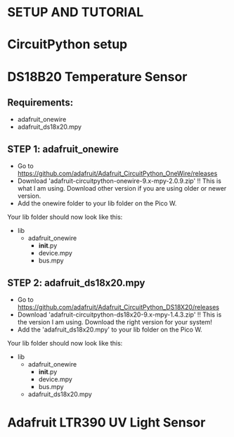 # SETUP AND TUTORIAL


# CircuitPython setup





# DS18B20 Temperature Sensor

## Requirements:
* adafruit_onewire
* adafruit_ds18x20.mpy

## STEP 1: adafruit_onewire
- Go to https://github.com/adafruit/Adafruit_CircuitPython_OneWire/releases
- Download 'adafruit-circuitpython-onewire-9.x-mpy-2.0.9.zip'   !! This is what I am using. Download other version if you are using older or newer version.
-  Add the onewire folder to your lib folder on the Pico W.

Your lib folder should now look like this:

* lib
  * adafruit_onewire
    - __init__.py
    - device.mpy
    - bus.mpy

## STEP 2: adafruit_ds18x20.mpy
- Go to https://github.com/adafruit/Adafruit_CircuitPython_DS18X20/releases
- Download 'adafruit-circuitpython-ds18x20-9.x-mpy-1.4.3.zip'  !! This is the version I am using. Download the right version for your system!
- Add the 'adafruit_ds18x20.mpy' to your lib folder on the Pico W.

Your lib folder should now look like this:

* lib
  * adafruit_onewire
    - __init__.py
    - device.mpy
    - bus.mpy
  * adafruit_ds18x20.mpy

# Adafruit LTR390 UV Light Sensor

